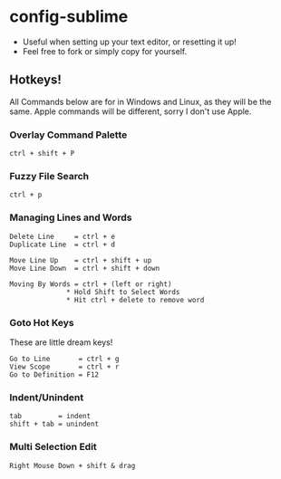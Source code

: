 # config-sublime

- Useful when setting up your text editor, or resetting it up!
- Feel free to fork or simply copy for yourself.


## Hotkeys!
All Commands below are for in Windows and Linux, as they will be the same. Apple commands will be different, sorry I don't use Apple.

### Overlay Command Palette

    ctrl + shift + P


### Fuzzy File Search

    ctrl + p

### Managing Lines and Words
    
    Delete Line     = ctrl + e
    Duplicate Line  = ctrl + d

    Move Line Up    = ctrl + shift + up
    Move Line Down  = ctrl + shift + down

    Moving By Words = ctrl + (left or right)
                  * Hold Shift to Select Words
                  * Hit ctrl + delete to remove word


### Goto Hot Keys
These are little dream keys!

    Go to Line       = ctrl + g
    View Scope       = ctrl + r
    Go to Definition = F12

### Indent/Unindent

    tab         = indent
    shift + tab = unindent

### Multi Selection Edit
    
    Right Mouse Down + shift & drag

